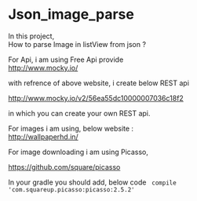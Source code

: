 # Json_image_parse
In this project, <br>How to parse Image in listView from json ?<br>

For Api, i am using Free Api provide
<br> http://www.mocky.io/<br>

with refrence of above website, i create below REST api<br>

http://www.mocky.io/v2/56ea55dc10000007036c18f2

in which you can create your own REST api.

For images i am using, below website : <br>
http://wallpaperhd.in/

For image downloading i am using Picasso,<br>

https://github.com/square/picasso

In your gradle you should add, below code
<code>
compile 'com.squareup.picasso:picasso:2.5.2'
</code>
